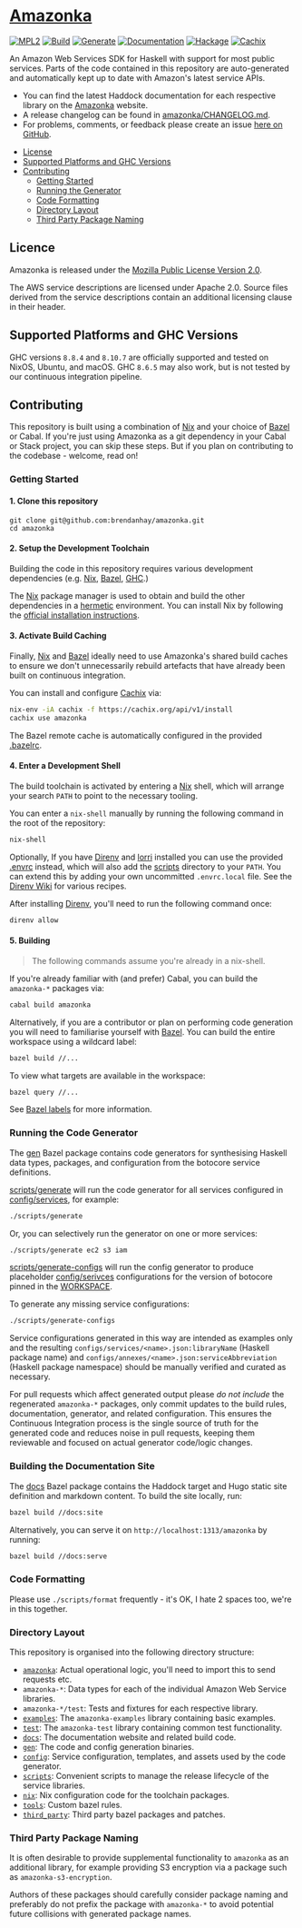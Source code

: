 # [Amazonka]

[![MPL2][license-badge]][license]
[![Build][build-badge]][actions]
[![Generate][generate-badge]][actions]
[![Documentation][documentation-badge]][actions]
[![Hackage][hackage-badge]][hackage]
[![Cachix][cachix-badge]][cachix]

[license]: https://opensource.org/licenses/MPL-2.0
[actions]: https://github.com/brendanhay/amazonka/actions
[license-badge]: https://img.shields.io/badge/license-MPL%202.0-blue.svg
[build-badge]: https://github.com/brendanhay/amazonka/workflows/build/badge.svg
[generate-badge]: https://github.com/brendanhay/amazonka/workflows/generate/badge.svg
[documentation-badge]: https://github.com/brendanhay/amazonka/workflows/documentation/badge.svg
[hackage]: http://hackage.haskell.org/package/amazonka
[hackage-badge]: https://img.shields.io/hackage/v/amazonka.svg
[cachix]: https://amazonka.cachix.org
[cachix-badge]: https://img.shields.io/badge/cachix-amazonka-purple.svg

[Amazonka]: https://brendanhay.github.io/amazonka
[Nix]: https://nixos.org/nix/
[Bazel]: https://bazel.build
[Bazel labels]: https://docs.bazel.build/versions/4.1.0/build-ref.html#labels
[GHC]: https://www.haskell.org/ghc/
[Direnv]: https://direnv.net
[Direnv Wiki]: https://github.com/direnv/direnv/wiki
[Cachix]: https://docs.cachix.org/
[hermetic]: https://sre.google/sre-book/release-engineering/#hermetic-builds-nqslhnid
[lorri]: https://github.com/nix-community/lorri

An Amazon Web Services SDK for Haskell with support for most public services. Parts of the code contained in this repository are auto-generated and automatically kept up to date with Amazon's latest service APIs.

* You can find the latest Haddock documentation for each respective library on the [Amazonka] website.
* A release changelog can be found in [amazonka/CHANGELOG.md](amazonka/CHANGELOG.md).
* For problems, comments, or feedback please create an issue [here on GitHub](https://github.com/brendanhay/amazonka/issues).

- [License](#license)
- [Supported Platforms and GHC Versions](#supported-platforms-and-ghc-versions)
- [Contributing](#contributing)
    - [Getting Started](#getting-started)
    - [Running the Generator](#running-the-generator)
    - [Code Formatting](#code-formatting)
    - [Directory Layout](#directory-layout)
    - [Third Party Package Naming](#third-party-package-naming)

## Licence

Amazonka is released under the [Mozilla Public License Version 2.0](http://www.mozilla.org/MPL/).

The AWS service descriptions are licensed under Apache 2.0. Source files derived from the service descriptions contain an additional licensing clause in their header.

## Supported Platforms and GHC Versions

GHC versions `8.8.4` and `8.10.7` are officially supported and tested on NixOS, Ubuntu, and macOS. GHC `8.6.5` may also work, but is not tested by our continuous integration pipeline.

## Contributing

This repository is built using a combination of [Nix] and your choice of [Bazel] or Cabal. If you're just using Amazonka as a git dependency in your Cabal or Stack project, you can skip these steps. But if you plan on contributing to the codebase - welcome, read on!

### Getting Started

#### 1. Clone this repository

```
git clone git@github.com:brendanhay/amazonka.git
cd amazonka
```

#### 2. Setup the Development Toolchain

Building the code in this repository requires various development dependencies (e.g. [Nix], [Bazel], [GHC].)

The [Nix] package manager is used to obtain and build the other dependencies in a [hermetic] environment. You can install Nix by following the [official installation instructions](https://nixos.org/guides/install-nix.html).

#### 3. Activate Build Caching

Finally, [Nix] and [Bazel] ideally need to use Amazonka's shared build caches to ensure we don't unnecessarily rebuild artefacts that have already been built on continuous integration.

You can install and configure [Cachix] via:

```bash
nix-env -iA cachix -f https://cachix.org/api/v1/install
cachix use amazonka
```

The Bazel remote cache is automatically configured in the provided [.bazelrc](.bazelrc).

#### 4. Enter a Development Shell

The build toolchain is activated by entering a [Nix] shell, which will arrange your search `PATH` to point to the necessary tooling.

You can enter a `nix-shell` manually by running the following command in the root of the repository:

```bash
nix-shell
```

Optionally, If you have [Direnv] and [lorri] installed you can use the provided [.envrc](.envrc) instead, which will also add the [scripts](scripts) directory to your `PATH`. You can extend this by adding your own uncommitted `.envrc.local` file. See the [Direnv Wiki] for various recipes.

After installing [Direnv], you'll need to run the following command once:

```bash
direnv allow
```

#### 5. Building

> The following commands assume you're already in a nix-shell.

If you're already familiar with (and prefer) Cabal, you can build the `amazonka-*` packages via:

```bash
cabal build amazonka
```

Alternatively, if you are a contributor or plan on performing code generation you will need to familiarise yourself with [Bazel]. You can build the entire workspace using a wildcard label:

```bash
bazel build //...
```

To view what targets are available in the workspace:

```bash
bazel query //...
```

See [Bazel labels] for more information.

### Running the Code Generator

The [gen](gen) Bazel package contains code generators for synthesising Haskell data types, packages, and configuration from the botocore service definitions.

[scripts/generate](scripts/generate) will run the code generator for all services configured in [config/services](config/services), for example:

```bash
./scripts/generate
```

Or, you can selectively run the generator on one or more services:

```bash
./scripts/generate ec2 s3 iam
```

[scripts/generate-configs](scripts/generate-configs) will run the config generator to produce placeholder [config/serivces](config/services) configurations for the version of botocore pinned in the [WORKSPACE](WORKSPACE).

To generate any missing service configurations:

```bash
./scripts/generate-configs
```

Service configurations generated in this way are intended as examples only and the resulting `configs/services/<name>.json:libraryName` (Haskell package name) and `configs/annexes/<name>.json:serviceAbbreviation` (Haskell package namespace) should be manually verified and curated as necessary.

For pull requests which affect generated output please _do not include_ the regenerated `amazonka-*` packages, only commit updates to the build rules, documentation, generator, and related configuration. This ensures the Continuous Integration process is the single source of truth for the generated code and reduces noise in pull requests, keeping them reviewable and focused on actual generator code/logic changes.

### Building the Documentation Site

The [docs](docs) Bazel package contains the Haddock target and Hugo static site definition and markdown content. To build the site locally, run:

```bash
bazel build //docs:site
```

Alternatively, you can serve it on `http://localhost:1313/amazonka` by running:

```bash
bazel build //docs:serve
```

### Code Formatting

Please use `./scripts/format` frequently - it's OK, I hate 2 spaces too, we're in this together.

### Directory Layout

This repository is organised into the following directory structure:

* [`amazonka`](amazonka): Actual operational logic, you'll need to import this to send requests etc.
* `amazonka-*`: Data types for each of the individual Amazon Web Service libraries.
* `amazonka-*/test`: Tests and fixtures for each respective library.
* [`examples`](examples): The `amazonka-examples` library containing basic examples.
* [`test`](test): The `amazonka-test` library containing common test functionality.
* [`docs`](docs): The documentation website and related build code.
* [`gen`](gen): The code and config generation binaries.
* [`config`](config): Service configuration, templates, and assets used by the code generator.
* [`scripts`](scripts): Convenient scripts to manage the release lifecycle of the service libraries.
* [`nix`](nix): Nix configuration code for the toolchain packages.
* [`tools`](tools): Custom bazel rules.
* [`third_party`](third_party): Third party bazel packages and patches.

### Third Party Package Naming

It is often desirable to provide supplemental functionality to `amazonka` as an additional library, for example providing S3 encryption via a package such as `amazonka-s3-encryption`.

Authors of these packages should carefully consider package naming and preferably do not prefix the package with `amazonka-*` to avoid potential future collisions with generated package names.
